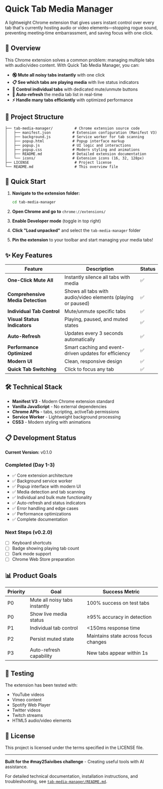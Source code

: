# Quick Tab Media Manager

A lightweight Chrome extension that gives users instant control over every tab that's currently hosting audio or video elements—stopping rogue sound, preventing meeting‑time embarrassment, and saving focus with one click.

## 🎯 Overview

This Chrome extension solves a common problem: managing multiple tabs with audio/video content. With Quick Tab Media Manager, you can:

- **🔇 Mute all noisy tabs instantly** with one click
- **📋 See which tabs are playing media** with live status indicators  
- **🎵 Control individual tabs** with dedicated mute/unmute buttons
- **🔄 Auto-refresh** the media tab list in real-time
- **⚡ Handle many tabs efficiently** with optimized performance

## 📁 Project Structure

```
├── tab-media-manager/          # Chrome extension source code
│   ├── manifest.json          # Extension configuration (Manifest V3)
│   ├── background.js          # Service worker for tab scanning
│   ├── popup.html             # Popup interface markup
│   ├── popup.js               # UI logic and interactions  
│   ├── popup.css              # Modern styling and animations
│   ├── README.md              # Detailed extension documentation
│   └── icons/                 # Extension icons (16, 32, 128px)
├── LICENSE                     # Project license
└── README.md                   # This overview file
```

## 🚀 Quick Start

1. **Navigate to the extension folder:**
   ```bash
   cd tab-media-manager
   ```

2. **Open Chrome and go to** `chrome://extensions/`

3. **Enable Developer mode** (toggle in top right)

4. **Click "Load unpacked"** and select the `tab-media-manager` folder

5. **Pin the extension** to your toolbar and start managing your media tabs!

## ✨ Key Features

| Feature | Description | Status |
|---------|-------------|--------|
| **One-Click Mute All** | Instantly silence all tabs with media | ✅ |
| **Comprehensive Media Detection** | Shows all tabs with audio/video elements (playing or paused) | ✅ |
| **Individual Tab Control** | Mute/unmute specific tabs | ✅ |
| **Visual Status Indicators** | Playing, paused, and muted states | ✅ |
| **Auto-Refresh** | Updates every 3 seconds automatically | ✅ |
| **Performance Optimized** | Smart caching and event-driven updates for efficiency | ✅ |
| **Modern UI** | Clean, responsive design | ✅ |
| **Quick Tab Switching** | Click to focus any tab | ✅ |

## 🛠️ Technical Stack

- **Manifest V3** - Modern Chrome extension standard
- **Vanilla JavaScript** - No external dependencies
- **Chrome APIs** - tabs, scripting, activeTab permissions
- **Service Worker** - Lightweight background processing
- **CSS3** - Modern styling with animations

## 📋 Development Status

**Current Version:** v0.1.0

### Completed (Day 1-3)
- ✅ Core extension architecture
- ✅ Background service worker
- ✅ Popup interface with modern UI
- ✅ Media detection and tab scanning
- ✅ Individual and bulk mute functionality
- ✅ Auto-refresh and status indicators
- ✅ Error handling and edge cases
- ✅ Performance optimizations
- ✅ Complete documentation

### Next Steps (v0.2.0)
- [ ] Keyboard shortcuts
- [ ] Badge showing playing tab count
- [ ] Dark mode support
- [ ] Chrome Web Store preparation

## 📊 Product Goals

| Priority | Goal | Success Metric |
|----------|------|----------------|
| P0 | Mute all noisy tabs instantly | 100% success on test tabs |
| P0 | Show live media status | ≥95% accuracy in detection |
| P1 | Individual tab control | <150ms response time |
| P2 | Persist muted state | Maintains state across focus changes |
| P3 | Auto-refresh capability | New tabs appear within 1s |

## 🧪 Testing

The extension has been tested with:
- YouTube videos
- Vimeo content  
- Spotify Web Player
- Twitter videos
- Twitch streams
- HTML5 audio/video elements

## 📄 License

This project is licensed under the terms specified in the LICENSE file.

---

**Built for the #may25aivibes challenge** - Creating useful tools with AI assistance.

For detailed technical documentation, installation instructions, and troubleshooting, see [`tab-media-manager/README.md`](tab-media-manager/README.md). 